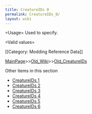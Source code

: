 ```yaml
---
title: CreatureIDs 0
permalink: CreatureIDs_0/
layout: wiki
---
```

=Usage=
Used to specify.

=Valid values=

[[Category: Modding Reference Data]]

[MainPage](/keeperrl_wiki/ "wikilink")>>[Old_Wiki](/keeperrl_wiki/Old_Wiki "wikilink")>>[Old_CreatureIDs](/keeperrl_wiki/Old_CreatureIDs "wikilink")

Other items in this section
-    [CreatureIDs 1](/keeperrl_wiki/CreatureIDs_1 "wikilink")
-    [CreatureIDs 2](/keeperrl_wiki/CreatureIDs_2 "wikilink")
-    [CreatureIDs 3](/keeperrl_wiki/CreatureIDs_3 "wikilink")
-    [CreatureIDs 4](/keeperrl_wiki/CreatureIDs_4 "wikilink")
-    [CreatureIDs 5](/keeperrl_wiki/CreatureIDs_5 "wikilink")
-    [CreatureIDs 6](/keeperrl_wiki/CreatureIDs_6 "wikilink")

